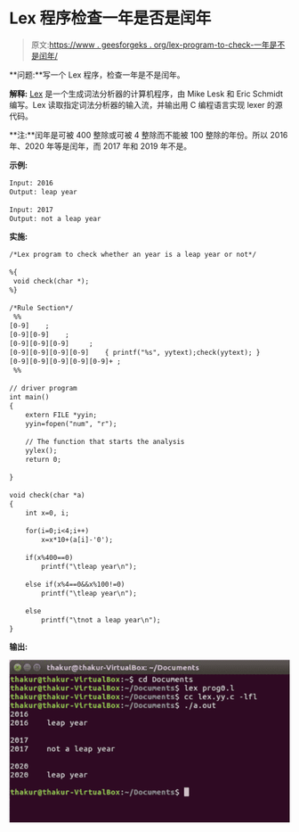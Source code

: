# Lex 程序检查一年是否是闰年

> 原文:[https://www . geesforgeks . org/lex-program-to-check-一年是不是闰年/](https://www.geeksforgeeks.org/lex-program-to-check-whether-an-year-is-a-leap-year-or-not/)

**问题:**写一个 Lex 程序，检查一年是不是闰年。

**解释:**
[Lex](http://Flex (Fast Lexical Analyzer Generator )) 是一个生成词法分析器的计算机程序，由 Mike Lesk 和 Eric Schmidt 编写。Lex 读取指定词法分析器的输入流，并输出用 C 编程语言实现 lexer 的源代码。

**注:**闰年是可被 400 整除或可被 4 整除而不能被 100 整除的年份。所以 2016 年、2020 年等是闰年，而 2017 年和 2019 年不是。

**示例:**

```
Input: 2016 
Output: leap year

Input: 2017
Output: not a leap year 
```

**实施:**

```
/*Lex program to check whether an year is a leap year or not*/

%{
 void check(char *);
%}

/*Rule Section*/
 %%   
[0-9]    ;
[0-9][0-9]    ;
[0-9][0-9][0-9]     ;
[0-9][0-9][0-9][0-9]    { printf("%s", yytext);check(yytext); }
[0-9][0-9][0-9][0-9][0-9]+ ;
 %%

// driver program
int main()
{
    extern FILE *yyin;
    yyin=fopen("num", "r");

    // The function that starts the analysis 
    yylex();
    return 0;

}

void check(char *a)
{
    int x=0, i;

    for(i=0;i<4;i++)
        x=x*10+(a[i]-'0');

    if(x%400==0)   
        printf("\tleap year\n");

    else if(x%4==0&&x%100!=0)
        printf("\tleap year\n");

    else
        printf("\tnot a leap year\n");
}
```

**输出:**

![](img/d84a639e152e8135ae8b9f827cfe9bfb.png)